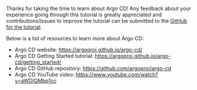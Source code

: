 Thanks for taking the time to learn about Argo CD! Any feedback about your 
experience going through this tutorial is greatly appreciated and contributions/issues 
to improve the tutorial can be submitted to the [GitHub for the tutorial](https://github.com/danielhelfand/lab-argocd-fundamentals).

Below is a list of resources to learn more about Argo CD:
* Argo CD website: https://argoproj.github.io/argo-cd/
* Argo CD Getting Started tutorial: https://argoproj.github.io/argo-cd/getting_started/
* Argo CD GitHub repository: https://github.com/argoproj/argo-cd
* Argo CD YouTube video: https://www.youtube.com/watch?v=aWDIQMbp1cc